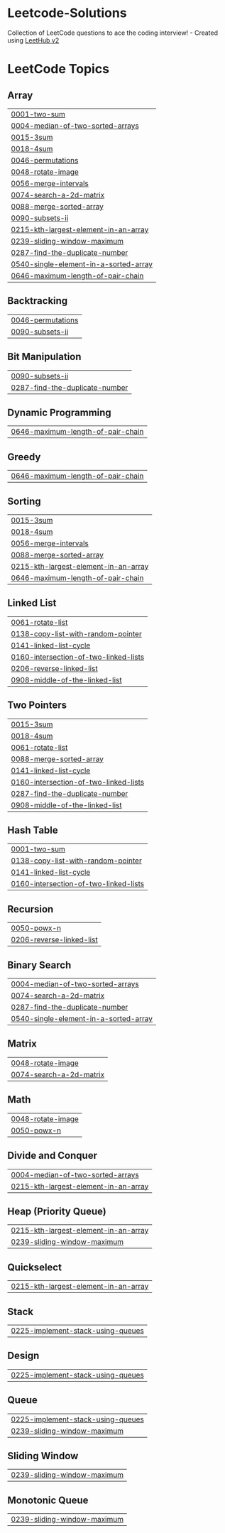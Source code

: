 # Leetcode-Solutions
Collection of LeetCode questions to ace the coding interview! - Created using [LeetHub v2](https://github.com/arunbhardwaj/LeetHub-2.0)

<!---LeetCode Topics Start-->
# LeetCode Topics
## Array
|  |
| ------- |
| [0001-two-sum](https://github.com/bhavyabhatia11/Leetcode-Solutions/tree/master/0001-two-sum) |
| [0004-median-of-two-sorted-arrays](https://github.com/bhavyabhatia11/Leetcode-Solutions/tree/master/0004-median-of-two-sorted-arrays) |
| [0015-3sum](https://github.com/bhavyabhatia11/Leetcode-Solutions/tree/master/0015-3sum) |
| [0018-4sum](https://github.com/bhavyabhatia11/Leetcode-Solutions/tree/master/0018-4sum) |
| [0046-permutations](https://github.com/bhavyabhatia11/Leetcode-Solutions/tree/master/0046-permutations) |
| [0048-rotate-image](https://github.com/bhavyabhatia11/Leetcode-Solutions/tree/master/0048-rotate-image) |
| [0056-merge-intervals](https://github.com/bhavyabhatia11/Leetcode-Solutions/tree/master/0056-merge-intervals) |
| [0074-search-a-2d-matrix](https://github.com/bhavyabhatia11/Leetcode-Solutions/tree/master/0074-search-a-2d-matrix) |
| [0088-merge-sorted-array](https://github.com/bhavyabhatia11/Leetcode-Solutions/tree/master/0088-merge-sorted-array) |
| [0090-subsets-ii](https://github.com/bhavyabhatia11/Leetcode-Solutions/tree/master/0090-subsets-ii) |
| [0215-kth-largest-element-in-an-array](https://github.com/bhavyabhatia11/Leetcode-Solutions/tree/master/0215-kth-largest-element-in-an-array) |
| [0239-sliding-window-maximum](https://github.com/bhavyabhatia11/Leetcode-Solutions/tree/master/0239-sliding-window-maximum) |
| [0287-find-the-duplicate-number](https://github.com/bhavyabhatia11/Leetcode-Solutions/tree/master/0287-find-the-duplicate-number) |
| [0540-single-element-in-a-sorted-array](https://github.com/bhavyabhatia11/Leetcode-Solutions/tree/master/0540-single-element-in-a-sorted-array) |
| [0646-maximum-length-of-pair-chain](https://github.com/bhavyabhatia11/Leetcode-Solutions/tree/master/0646-maximum-length-of-pair-chain) |
## Backtracking
|  |
| ------- |
| [0046-permutations](https://github.com/bhavyabhatia11/Leetcode-Solutions/tree/master/0046-permutations) |
| [0090-subsets-ii](https://github.com/bhavyabhatia11/Leetcode-Solutions/tree/master/0090-subsets-ii) |
## Bit Manipulation
|  |
| ------- |
| [0090-subsets-ii](https://github.com/bhavyabhatia11/Leetcode-Solutions/tree/master/0090-subsets-ii) |
| [0287-find-the-duplicate-number](https://github.com/bhavyabhatia11/Leetcode-Solutions/tree/master/0287-find-the-duplicate-number) |
## Dynamic Programming
|  |
| ------- |
| [0646-maximum-length-of-pair-chain](https://github.com/bhavyabhatia11/Leetcode-Solutions/tree/master/0646-maximum-length-of-pair-chain) |
## Greedy
|  |
| ------- |
| [0646-maximum-length-of-pair-chain](https://github.com/bhavyabhatia11/Leetcode-Solutions/tree/master/0646-maximum-length-of-pair-chain) |
## Sorting
|  |
| ------- |
| [0015-3sum](https://github.com/bhavyabhatia11/Leetcode-Solutions/tree/master/0015-3sum) |
| [0018-4sum](https://github.com/bhavyabhatia11/Leetcode-Solutions/tree/master/0018-4sum) |
| [0056-merge-intervals](https://github.com/bhavyabhatia11/Leetcode-Solutions/tree/master/0056-merge-intervals) |
| [0088-merge-sorted-array](https://github.com/bhavyabhatia11/Leetcode-Solutions/tree/master/0088-merge-sorted-array) |
| [0215-kth-largest-element-in-an-array](https://github.com/bhavyabhatia11/Leetcode-Solutions/tree/master/0215-kth-largest-element-in-an-array) |
| [0646-maximum-length-of-pair-chain](https://github.com/bhavyabhatia11/Leetcode-Solutions/tree/master/0646-maximum-length-of-pair-chain) |
## Linked List
|  |
| ------- |
| [0061-rotate-list](https://github.com/bhavyabhatia11/Leetcode-Solutions/tree/master/0061-rotate-list) |
| [0138-copy-list-with-random-pointer](https://github.com/bhavyabhatia11/Leetcode-Solutions/tree/master/0138-copy-list-with-random-pointer) |
| [0141-linked-list-cycle](https://github.com/bhavyabhatia11/Leetcode-Solutions/tree/master/0141-linked-list-cycle) |
| [0160-intersection-of-two-linked-lists](https://github.com/bhavyabhatia11/Leetcode-Solutions/tree/master/0160-intersection-of-two-linked-lists) |
| [0206-reverse-linked-list](https://github.com/bhavyabhatia11/Leetcode-Solutions/tree/master/0206-reverse-linked-list) |
| [0908-middle-of-the-linked-list](https://github.com/bhavyabhatia11/Leetcode-Solutions/tree/master/0908-middle-of-the-linked-list) |
## Two Pointers
|  |
| ------- |
| [0015-3sum](https://github.com/bhavyabhatia11/Leetcode-Solutions/tree/master/0015-3sum) |
| [0018-4sum](https://github.com/bhavyabhatia11/Leetcode-Solutions/tree/master/0018-4sum) |
| [0061-rotate-list](https://github.com/bhavyabhatia11/Leetcode-Solutions/tree/master/0061-rotate-list) |
| [0088-merge-sorted-array](https://github.com/bhavyabhatia11/Leetcode-Solutions/tree/master/0088-merge-sorted-array) |
| [0141-linked-list-cycle](https://github.com/bhavyabhatia11/Leetcode-Solutions/tree/master/0141-linked-list-cycle) |
| [0160-intersection-of-two-linked-lists](https://github.com/bhavyabhatia11/Leetcode-Solutions/tree/master/0160-intersection-of-two-linked-lists) |
| [0287-find-the-duplicate-number](https://github.com/bhavyabhatia11/Leetcode-Solutions/tree/master/0287-find-the-duplicate-number) |
| [0908-middle-of-the-linked-list](https://github.com/bhavyabhatia11/Leetcode-Solutions/tree/master/0908-middle-of-the-linked-list) |
## Hash Table
|  |
| ------- |
| [0001-two-sum](https://github.com/bhavyabhatia11/Leetcode-Solutions/tree/master/0001-two-sum) |
| [0138-copy-list-with-random-pointer](https://github.com/bhavyabhatia11/Leetcode-Solutions/tree/master/0138-copy-list-with-random-pointer) |
| [0141-linked-list-cycle](https://github.com/bhavyabhatia11/Leetcode-Solutions/tree/master/0141-linked-list-cycle) |
| [0160-intersection-of-two-linked-lists](https://github.com/bhavyabhatia11/Leetcode-Solutions/tree/master/0160-intersection-of-two-linked-lists) |
## Recursion
|  |
| ------- |
| [0050-powx-n](https://github.com/bhavyabhatia11/Leetcode-Solutions/tree/master/0050-powx-n) |
| [0206-reverse-linked-list](https://github.com/bhavyabhatia11/Leetcode-Solutions/tree/master/0206-reverse-linked-list) |
## Binary Search
|  |
| ------- |
| [0004-median-of-two-sorted-arrays](https://github.com/bhavyabhatia11/Leetcode-Solutions/tree/master/0004-median-of-two-sorted-arrays) |
| [0074-search-a-2d-matrix](https://github.com/bhavyabhatia11/Leetcode-Solutions/tree/master/0074-search-a-2d-matrix) |
| [0287-find-the-duplicate-number](https://github.com/bhavyabhatia11/Leetcode-Solutions/tree/master/0287-find-the-duplicate-number) |
| [0540-single-element-in-a-sorted-array](https://github.com/bhavyabhatia11/Leetcode-Solutions/tree/master/0540-single-element-in-a-sorted-array) |
## Matrix
|  |
| ------- |
| [0048-rotate-image](https://github.com/bhavyabhatia11/Leetcode-Solutions/tree/master/0048-rotate-image) |
| [0074-search-a-2d-matrix](https://github.com/bhavyabhatia11/Leetcode-Solutions/tree/master/0074-search-a-2d-matrix) |
## Math
|  |
| ------- |
| [0048-rotate-image](https://github.com/bhavyabhatia11/Leetcode-Solutions/tree/master/0048-rotate-image) |
| [0050-powx-n](https://github.com/bhavyabhatia11/Leetcode-Solutions/tree/master/0050-powx-n) |
## Divide and Conquer
|  |
| ------- |
| [0004-median-of-two-sorted-arrays](https://github.com/bhavyabhatia11/Leetcode-Solutions/tree/master/0004-median-of-two-sorted-arrays) |
| [0215-kth-largest-element-in-an-array](https://github.com/bhavyabhatia11/Leetcode-Solutions/tree/master/0215-kth-largest-element-in-an-array) |
## Heap (Priority Queue)
|  |
| ------- |
| [0215-kth-largest-element-in-an-array](https://github.com/bhavyabhatia11/Leetcode-Solutions/tree/master/0215-kth-largest-element-in-an-array) |
| [0239-sliding-window-maximum](https://github.com/bhavyabhatia11/Leetcode-Solutions/tree/master/0239-sliding-window-maximum) |
## Quickselect
|  |
| ------- |
| [0215-kth-largest-element-in-an-array](https://github.com/bhavyabhatia11/Leetcode-Solutions/tree/master/0215-kth-largest-element-in-an-array) |
## Stack
|  |
| ------- |
| [0225-implement-stack-using-queues](https://github.com/bhavyabhatia11/Leetcode-Solutions/tree/master/0225-implement-stack-using-queues) |
## Design
|  |
| ------- |
| [0225-implement-stack-using-queues](https://github.com/bhavyabhatia11/Leetcode-Solutions/tree/master/0225-implement-stack-using-queues) |
## Queue
|  |
| ------- |
| [0225-implement-stack-using-queues](https://github.com/bhavyabhatia11/Leetcode-Solutions/tree/master/0225-implement-stack-using-queues) |
| [0239-sliding-window-maximum](https://github.com/bhavyabhatia11/Leetcode-Solutions/tree/master/0239-sliding-window-maximum) |
## Sliding Window
|  |
| ------- |
| [0239-sliding-window-maximum](https://github.com/bhavyabhatia11/Leetcode-Solutions/tree/master/0239-sliding-window-maximum) |
## Monotonic Queue
|  |
| ------- |
| [0239-sliding-window-maximum](https://github.com/bhavyabhatia11/Leetcode-Solutions/tree/master/0239-sliding-window-maximum) |
<!---LeetCode Topics End-->